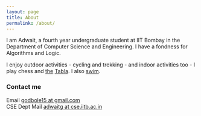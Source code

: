 ```yaml
---
layout: page
title: About
permalink: /about/
---
```

<!-- 
### About
 -->
I am Adwait, a fourth year undergraduate student at IIT Bombay in the Department of Computer Science and Engineering. I have a fondness for Algorithms and Logic.

I enjoy outdoor activities - cycling and trekking - and indoor activities too - I play chess and [the](https://www.youtube.com/watch?v=O2K0ptoYpuc) [Tabla](https://www.youtube.com/watch?v=mmiThgzYX5E). I also [swim](https://gymkhana.iitb.ac.in/~sports/index.php?r=aquatics).

### Contact me

Email [godbole15 at gmail.com](mailto:godbole15@gmail.com)
<br>
CSE Dept Mail [adwaitg at cse.iitb.ac.in](mailto:adwaitg@cse.iitb.ac.in)